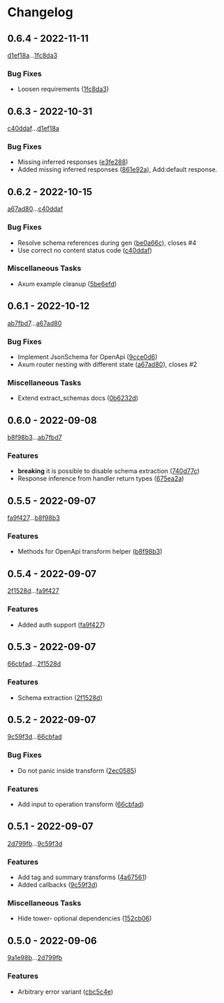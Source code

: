 # Changelog

## 0.6.4 - 2022-11-11

[d1ef18a](d1ef18a99f4dd4f3426f6f3d03b4c4f7383ba036)...[1fc8da3](1fc8da3d8d2c9fe3e5d670c0171c18aefbdf290e)

### Bug Fixes

- Loosen requirements ([1fc8da3](1fc8da3d8d2c9fe3e5d670c0171c18aefbdf290e))

## 0.6.3 - 2022-10-31

[c40ddaf](c40ddaf106c87dfe55a2d3fc316f85108d4c9029)...[d1ef18a](d1ef18a99f4dd4f3426f6f3d03b4c4f7383ba036)

### Bug Fixes

- Missing inferred responses ([e3fe288](e3fe2882aa10a87f7334948c1de9a00c5d96b008))
- Added missing inferred responses ([861e92a](861e92a23977ed5621c46475552aea3e16bcc464)), Add:default response.

## 0.6.2 - 2022-10-15

[a67ad80](a67ad80851f70171fd67e058aba0de48d050613b)...[c40ddaf](c40ddaf106c87dfe55a2d3fc316f85108d4c9029)

### Bug Fixes

- Resolve schema references during gen ([be0a66c](be0a66cd30f36e30f435d9c6f31673e682142492)), closes #4
- Use correct no content status code ([c40ddaf](c40ddaf106c87dfe55a2d3fc316f85108d4c9029))

### Miscellaneous Tasks

- Axum example cleanup ([5be6efd](5be6efd844ba5b287da4848a1595d74eb8647fd9))

## 0.6.1 - 2022-10-12

[ab7fbd7](ab7fbd7f37fc91e147b6119997841638e4b406c7)...[a67ad80](a67ad80851f70171fd67e058aba0de48d050613b)

### Bug Fixes

- Implement JsonSchema for OpenApi ([9cce0d6](9cce0d6cfb0f4c44be659e8b04ecb7f1ace01eee))
- Axum router nesting with different state ([a67ad80](a67ad80851f70171fd67e058aba0de48d050613b)), closes #2

### Miscellaneous Tasks

- Extend extract_schemas docs ([0b6232d](0b6232d81a1362e7fa1340765f43a5628ca86895))

## 0.6.0 - 2022-09-08

[b8f98b3](b8f98b3f22a4f08aeca4fcf61968f8a757c3c0bf)...[ab7fbd7](ab7fbd7f37fc91e147b6119997841638e4b406c7)

### Features

- **breaking** it is possible to disable schema extraction ([740d77c](740d77cde273c6940d403f2e4adf9b8751fe2669))
- Response inference from handler return types ([675ea2a](675ea2a15f9e87ad6ca503d7101e5ceec82ef857))

## 0.5.5 - 2022-09-07

[fa9f427](fa9f427bb59d13e713723510086992cfed065333)...[b8f98b3](b8f98b3f22a4f08aeca4fcf61968f8a757c3c0bf)

### Features

- Methods for OpenApi transform helper ([b8f98b3](b8f98b3f22a4f08aeca4fcf61968f8a757c3c0bf))

## 0.5.4 - 2022-09-07

[2f1528d](2f1528d8512b14192158c7fc2fe6c923b8d46702)...[fa9f427](fa9f427bb59d13e713723510086992cfed065333)

### Features

- Added auth support ([fa9f427](fa9f427bb59d13e713723510086992cfed065333))

## 0.5.3 - 2022-09-07

[66cbfad](66cbfad9985dfedce97e7afc0b6301d11a63b1b9)...[2f1528d](2f1528d8512b14192158c7fc2fe6c923b8d46702)

### Features

- Schema extraction ([2f1528d](2f1528d8512b14192158c7fc2fe6c923b8d46702))

## 0.5.2 - 2022-09-07

[9c59f3d](9c59f3de6bb97907b9e8e00c3b8a153c4b3da1be)...[66cbfad](66cbfad9985dfedce97e7afc0b6301d11a63b1b9)

### Bug Fixes

- Do not panic inside transform ([2ec0585](2ec0585b30a049179b37ced17f36ce3e1d4f675a))

### Features

- Add input to operation transform ([66cbfad](66cbfad9985dfedce97e7afc0b6301d11a63b1b9))

## 0.5.1 - 2022-09-07

[2d799fb](2d799fbd926f30d588047ea1e24a9cccb3698496)...[9c59f3d](9c59f3de6bb97907b9e8e00c3b8a153c4b3da1be)

### Features

- Add tag and summary transforms ([4a67561](4a6756138b0cc82788bf640d21c8565581c702fd))
- Added callbacks ([9c59f3d](9c59f3de6bb97907b9e8e00c3b8a153c4b3da1be))

### Miscellaneous Tasks

- Hide tower- optional dependencies ([152cb06](152cb06e0a9428d53290240b739aab383daa8614))

## 0.5.0 - 2022-09-06

[9a1e98b](9a1e98bb121d7971c5936c5c878563d6dce802ac)...[2d799fb](2d799fbd926f30d588047ea1e24a9cccb3698496)

### Features

- Arbitrary error variant ([cbc5c4e](cbc5c4ecc41dc900a96b06c9d08aea23892f551c))

<!-- generated by git-cliff -->
